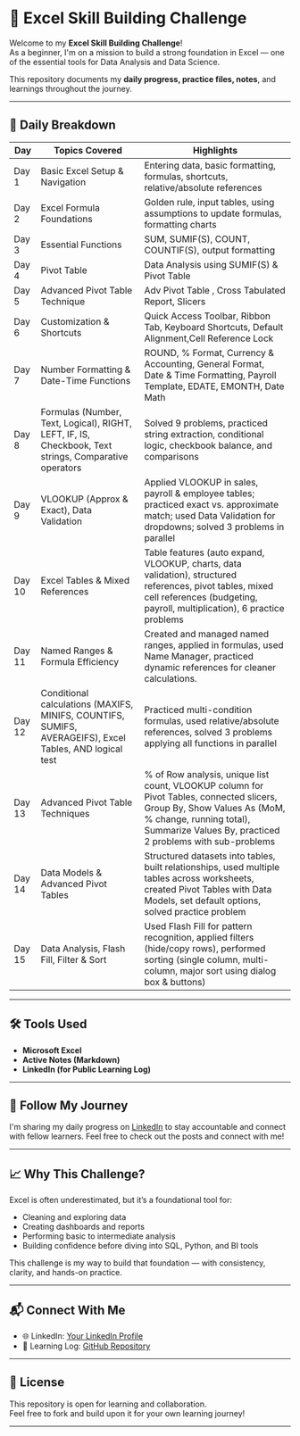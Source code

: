 # 🧠 Excel Skill Building Challenge

Welcome to my **Excel Skill Building Challenge**!  
As a beginner, I'm on a mission to build a strong foundation in Excel — one of the essential tools for Data Analysis and Data Science.

This repository documents my **daily progress, practice files, notes**, and learnings throughout the journey.

---

## 📅 Daily Breakdown

  Day  | Topics Covered | Highlights |
-------|----------------|------------|
 Day 1 | Basic Excel Setup & Navigation | Entering data, basic formatting, formulas, shortcuts, relative/absolute references |
 Day 2 | Excel Formula Foundations | Golden rule, input tables, using assumptions to update formulas, formatting charts |
 Day 3 | Essential Functions | SUM, SUMIF(S), COUNT, COUNTIF(S), output formatting |
 Day 4 | Pivot Table | Data Analysis using SUMIF(S) & Pivot Table |
 Day 5 | Advanced Pivot Table Technique | Adv Pivot Table , Cross Tabulated Report, Slicers |
 Day 6 | Customization & Shortcuts | Quick Access Toolbar, Ribbon Tab, Keyboard Shortcuts, Default Alignment,Cell Reference Lock |
 Day 7 | Number Formatting & Date-Time Functions | ROUND, % Format, Currency & Accounting, General Format, Date & Time Formatting, Payroll Template, EDATE, EMONTH, Date Math |
 Day 8 | Formulas (Number, Text, Logical), RIGHT, LEFT, IF, IS, Checkbook, Text strings, Comparative operators	| Solved 9 problems, practiced string extraction, conditional logic, checkbook balance, and comparisons |
 Day 9 | VLOOKUP (Approx & Exact), Data Validation | Applied VLOOKUP in sales, payroll & employee tables; practiced exact vs. approximate match; used Data Validation for dropdowns; solved 3 problems in parallel |
 Day 10 |  Excel Tables & Mixed References | Table features (auto expand, VLOOKUP, charts, data validation), structured references, pivot tables, mixed cell references (budgeting, payroll, multiplication), 6 practice problems |
 Day 11 | Named Ranges & Formula Efficiency | Created and managed named ranges, applied in formulas, used Name Manager, practiced dynamic references for cleaner calculations. |
 Day 12 | Conditional calculations (MAXIFS, MINIFS, COUNTIFS, SUMIFS, AVERAGEIFS), Excel Tables, AND logical test | Practiced multi-condition formulas, used relative/absolute references, solved 3 problems applying all functions in parallel |
 Day 13 | Advanced Pivot Table Techniques | % of Row analysis, unique list count, VLOOKUP column for Pivot Tables, connected slicers, Group By, Show Values As (MoM, % change, running total), Summarize Values By, practiced 2 problems with sub-problems |
 Day 14 | Data Models & Advanced Pivot Tables | Structured datasets into tables, built relationships, used multiple tables across worksheets, created Pivot Tables with Data Models, set default options, solved practice problem |
 Day 15 | Data Analysis, Flash Fill, Filter & Sort | Used Flash Fill for pattern recognition, applied filters (hide/copy rows), performed sorting (single column, multi-column, major sort using dialog box & buttons) |
---

## 🛠 Tools Used

- **Microsoft Excel**
- **Active Notes (Markdown)**
- **LinkedIn (for Public Learning Log)**

---

## 📢 Follow My Journey

I'm sharing my daily progress on [LinkedIn](https://www.linkedin.com/in/rosalint-celcia-324320242/) to stay accountable and connect with fellow learners. Feel free to check out the posts and connect with me!

---

## 📈 Why This Challenge?

Excel is often underestimated, but it’s a foundational tool for:
- Cleaning and exploring data
- Creating dashboards and reports
- Performing basic to intermediate analysis
- Building confidence before diving into SQL, Python, and BI tools

This challenge is my way to build that foundation — with consistency, clarity, and hands-on practice.

---

## 📬 Connect With Me

- 🌐 LinkedIn: [Your LinkedIn Profile](https://www.linkedin.com/in/rosalint-celcia-324320242/)
- 🧠 Learning Log: [GitHub Repository](https://github.com/RosalintCelcia)

---

## 📘 License

This repository is open for learning and collaboration.  
Feel free to fork and build upon it for your own learning journey!

---

